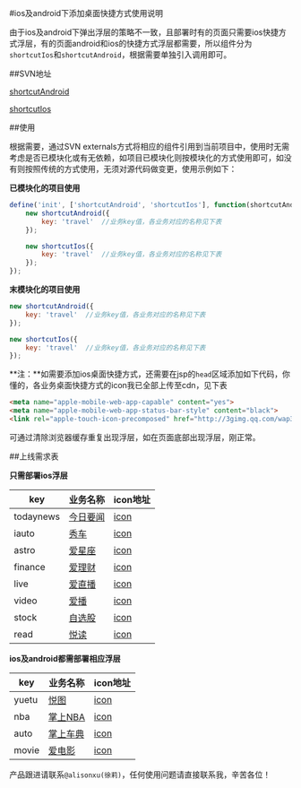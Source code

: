 #ios及android下添加桌面快捷方式使用说明

由于ios及android下弹出浮层的策略不一致，且部署时有的页面只需要ios快捷方式浮层，有的页面android和ios的快捷方式浮层都需要，所以组件分为`shortcutIos`和`shortcutAndroid`，根据需要单独引入调用即可。

##SVN地址

[shortcutAndroid](http://tc-svn.tencent.com/mqq/mqq_3gqq_rep/info_proj/trunk/commons/mt/mods/shortcutAndroid/shortcutAndroid.js)

[shortcutIos](http://tc-svn.tencent.com/mqq/mqq_3gqq_rep/info_proj/trunk/commons/mt/mods/shortcutIos/shortcutIos.js)

##使用

根据需要，通过SVN externals方式将相应的组件引用到当前项目中，使用时无需考虑是否已模块化或有无依赖，如项目已模块化则按模块化的方式使用即可，如没有则按照传统的方式使用，无须对源代码做变更，使用示例如下：

**已模块化的项目使用**

```javascript
define('init', ['shortcutAndroid', 'shortcutIos'], function(shortcutAndroid, shortcutIos) {
    new shortcutAndroid({
        key: 'travel'  //业务key值，各业务对应的名称见下表
    });

    new shortcutIos({
        key: 'travel'  //业务key值，各业务对应的名称见下表
    });
});
```

**末模块化的项目使用**

```javascript
new shortcutAndroid({
    key: 'travel'  //业务key值，各业务对应的名称见下表
});

new shortcutIos({
    key: 'travel'  //业务key值，各业务对应的名称见下表
});
```

**注：**如需要添加ios桌面快捷方式，还需要在jsp的`head`区域添加如下代码，你懂的，各业务桌面快捷方式的icon我已全部上传至cdn，见下表

```html
<meta name="apple-mobile-web-app-capable" content="yes">
<meta name="apple-mobile-web-app-status-bar-style" content="black">
<link rel="apple-touch-icon-precomposed" href="http://3gimg.qq.com/wap30/infoapp/touch/itravel/images/travel_logo.png">
```

可通过清除浏览器缓存重复出现浮层，如在页面底部出现浮层，刚正常。

##上线需求表

**只需部署ios浮层**

key       | 业务名称                                                        | icon地址
----------|-----------------------------------------------------------------|--------------------------------------------------------------------------------
todaynews | [今日要闻](http://info.3g.qq.com/g/s?&aid=td_news_list)         | [icon](http://3gimg.qq.com/wap30/infoapp/touch/itravel/images/sc/todaynews.png)
iauto     | [秀车](http://infoapp.3g.qq.com/g/s?aid=carshow#home)           | [icon](http://3gimg.qq.com/wap30/infoapp/touch/itravel/images/sc/iauto.png)
astro     | [爱星座](http://infoapp.3g.qq.com/g/s?aid=astro&g_ut=3#home)    | [icon](http://3gimg.qq.com/wap30/infoapp/touch/itravel/images/sc/astro.png)
finance   | [爱理财](http://gp.3g.qq.com/g/s?aid=ifinance#fund/0)           | [icon](http://3gimg.qq.com/wap30/infoapp/touch/itravel/images/sc/finance.png)
live      | [爱直播](http://live.3g.qq.com/g/touch2/?#home)                 | [icon](http://3gimg.qq.com/wap30/infoapp/touch/itravel/images/sc/live.png)
video     | [爱播](http://infoapp.3g.qq.com/g/s?aid=video)                  | [icon](http://3gimg.qq.com/wap30/infoapp/touch/itravel/images/sc/video.png)
stock     | [自选股](http://gp.3g.qq.com/g/stock/wap3/index.jsp?#page=MyStock)    | [icon](http://3gimg.qq.com/wap30/infoapp/touch/itravel/images/sc/stock.png)
read      | [悦读](http://infoapp.3g.qq.com/g/s?aid=medialib)               | [icon](http://3gimg.qq.com/wap30/infoapp/touch/itravel/images/sc/read.png)


**ios及android都需部署相应浮层**

key       | 业务名称                                                        | icon地址
----------|-----------------------------------------------------------------|--------------------------------------------------------------------------------
yuetu     | [悦图](http://info.3g.qq.com/g/s?aid=image)                     | [icon](http://3gimg.qq.com/wap30/infoapp/touch/itravel/images/sc/yuetu.png)
nba       | [掌上NBA](http://infoapp.3g.qq.com/g/s?aid=nbasearch#home)      | [icon](http://3gimg.qq.com/wap30/infoapp/touch/itravel/images/sc/nba.png)
auto      | [掌上车典](http://infoapp.3g.qq.com/g/s?aid=touchauto#home)     | [icon](http://3gimg.qq.com/wap30/infoapp/touch/itravel/images/sc/auto.png)
movie     | [爱电影](http://infoapp.3g.qq.com/g/s?&aid=movie)               | [icon](http://3gimg.qq.com/wap30/infoapp/touch/itravel/images/sc/movie.png)

产品跟进请联系`@alisonxu(徐莉)`，任何使用问题请直接联系我，辛苦各位！
